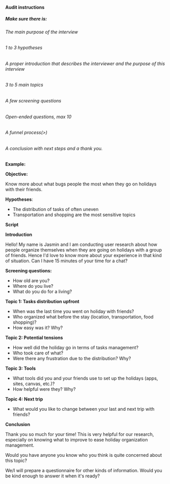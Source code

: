 #### Audit instructions

##### Make sure there is:

###### The main purpose of the interview
###### 1 to 3 hypotheses
###### A proper introduction that describes the interviewer and the purpose of this interview
###### 3 to 5 main topics
###### A few screening questions
###### Open-ended questions, max 10
###### A funnel process(>)
###### A conclusion with next steps and a thank you.

**Example:**

**Objective:** 

Know more about what bugs people the most when they go on holidays with their friends. 

**Hypotheses**: 

- The distribution of tasks of often uneven
- Transportation and shopping are the most sensitive topics

**Script**

**Introduction**

Hello! My name is Jasmin and I am conducting user research about how people organize themselves when they are going on holidays with a group of friends. Hence I'd love to know more about your experience in that kind of situation. Can I have 15 minutes of your time for a chat? 

**Screening questions:** 

- How old are you?
- Where do you live?
- What do you do for a living?

**Topic 1: Tasks distribution upfront**

- When was the last time you went on holiday with friends?
- Who organized what before the stay (location, transportation, food shopping)?
- How easy was it? Why?

**Topic 2: Potential tensions**

- How well did the holiday go in terms of tasks management?
- Who took care of what?
- Were there any frustration due to the distribution? Why?

**Topic 3: Tools**

- What tools did you and your friends use to set up the holidays (apps, sites, canvas, etc.)?
- How helpful were they? Why?

**Topic 4: Next trip**

- What would you like to change between your last and next trip with friends?

**Conclusion**

Thank you so much for your time! This is very helpful for our research, especially on knowing what to improve to ease holiday organization management. 

Would you have anyone you know who you think is quite concerned about this topic? 

We/I will prepare a questionnaire for other kinds of information. Would you be kind enough to answer it when it's ready?